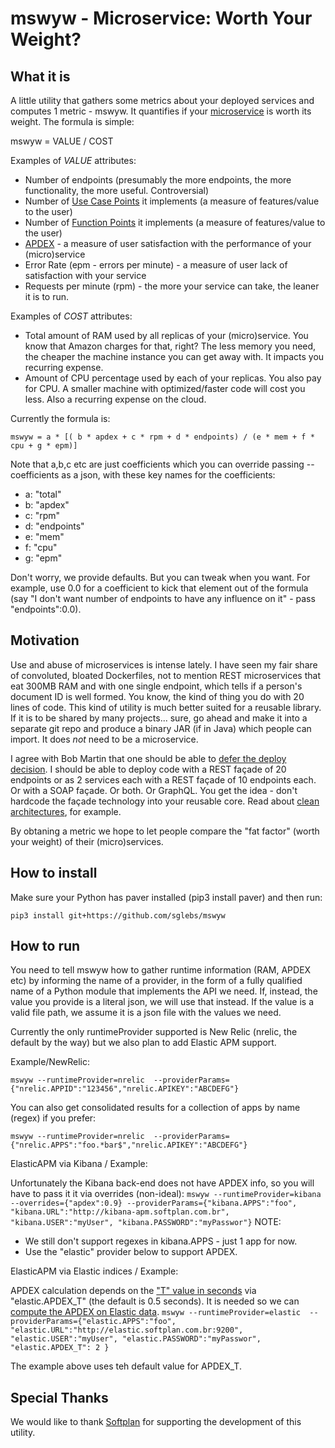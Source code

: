 # mswyw - Microservice: Worth Your Weight?

## What it is

A little utility that gathers some metrics about your deployed services and computes 1 metric - mswyw. 
It quantifies if your [microservice](https://en.wikipedia.org/wiki/Microservices) is worth its weight. The formula is simple:

mswyw = VALUE / COST

Examples of *VALUE* attributes:

* Number of endpoints (presumably the more endpoints, the more functionality, the more useful. Controversial)
* Number of [Use Case Points](https://en.wikipedia.org/wiki/Use_Case_Points) it implements (a measure of features/value to the user)
* Number of [Function Points](https://en.wikipedia.org/wiki/Function_point) it implements (a measure of features/value to the user)
* [APDEX](https://en.wikipedia.org/wiki/Apdex) - a measure of user satisfaction with the performance of your (micro)service
* Error Rate (epm - errors per minute) - a measure of user lack of satisfaction with your service
* Requests per minute (rpm) - the more your service can take, the leaner it is to run.
  
Examples of *COST* attributes:

* Total amount of RAM used by all replicas of your (micro)service. You know that Amazon charges for that, right? The
  less memory you need, the cheaper the machine instance you can get away with. It impacts you recurring expense.
* Amount of CPU percentage used by each of your replicas. You also pay for CPU. A smaller machine with 
  optimized/faster code will cost you less. Also a recurring expense on the cloud.

Currently the formula is:

`
mswyw = a * [( b * apdex + c * rpm + d * endpoints) / (e * mem + f * cpu + g * epm)]
`

Note that a,b,c etc are just coefficients which you can override passing
--coefficients as a json, with these key names for the coefficients:

- a: "total"
- b: "apdex"
- c: "rpm"
- d: "endpoints"
- e: "mem"
- f: "cpu"
- g: "epm"

Don't worry, we provide defaults. But you can tweak when you want. For example, use 0.0 for a coefficient to kick
that element out of the formula (say "I don't want number of endpoints to have any influence on it" - pass "endpoints":0.0).


## Motivation

Use and abuse of microservices is intense lately. I have seen my fair share of convoluted, bloated Dockerfiles, 
not to mention REST microservices that eat 300MB RAM and with one single endpoint, which tells if a person's 
document ID is well formed. You know, the kind of thing you do with 20 lines of code. This kind of utility is 
much better suited for a reusable library. If it is to be shared by many projects... sure, go ahead and make it 
into a separate git repo and produce a binary JAR (if in Java) which people can import. It does *not* need to 
be a microservice.

I agree with Bob Martin that one should be able to [defer the deploy decision](https://blog.cleancoder.com/uncle-bob/2014/10/01/CleanMicroserviceArchitecture.html).
I should be able to deploy code  with a REST façade of 20 endpoints or as 2 services each with a REST façade of 10 
endpoints each. Or with a SOAP façade. Or both. Or GraphQL. You get the idea - don't hardcode the façade technology 
into your reusable core. Read about [clean architectures](https://blog.cleancoder.com/uncle-bob/2012/08/13/the-clean-architecture.html), for example.

By obtaning a metric we hope to let people compare the "fat factor" (worth your weight) of their (micro)services.

## How to install

Make sure your Python has paver installed (pip3 install paver) and then run:
```
pip3 install git+https://github.com/sglebs/mswyw
```


## How to run

You need to tell mswyw how to gather runtime information (RAM, APDEX etc) by informing the name of a provider, 
in the form of a fully qualified name of a Python module that implements the API we need.
If, instead, the value you provide is a literal json, we will use that instead. If the value is a valid file path, 
we assume it is a json file with the values we need.

Currently the only runtimeProvider supported is New Relic (nrelic, the default by the way) but we also plan to add Elastic APM support.

Example/NewRelic:

`
mswyw --runtimeProvider=nrelic 
      --providerParams={"nrelic.APPID":"123456","nrelic.APIKEY":"ABCDEFG"}
`

You can also get consolidated results for a collection of apps by name (regex) if you prefer:

`
mswyw --runtimeProvider=nrelic 
      --providerParams={"nrelic.APPS":"foo.*bar$","nrelic.APIKEY":"ABCDEFG"}
`

ElasticAPM via Kibana / Example:

Unfortunately the Kibana back-end does not have APDEX info, so you will have to pass it it via overrides (non-ideal):
`
mswyw --runtimeProvider=kibana 
      --overrides={"apdex":0.9}
      --providerParams={"kibana.APPS":"foo", "kibana.URL":"http://kibana-apm.softplan.com.br",
                        "kibana.USER":"myUser", "kibana.PASSWORD":"myPasswor"}
`
NOTE: 
  * We still don't support regexes in kibana.APPS - just 1 app for now.
  * Use the "elastic" provider below to support APDEX.
  

ElasticAPM via Elastic indices / Example:
  
  APDEX calculation depends on the ["T" value in seconds](https://docs.newrelic.com/docs/apm/new-relic-apm/apdex/apdex-measure-user-satisfaction) via "elastic.APDEX_T" (the default is 0.5 seconds). 
  It is needed so we can [compute the APDEX on Elastic data](https://discuss.elastic.co/t/kibana-calculate-apdex-with-value-from-scripted-field/149845/11 ).
`
mswyw --runtimeProvider=elastic 
      --providerParams={"elastic.APPS":"foo", "elastic.URL":"http://elastic.softplan.com.br:9200",
                        "elastic.USER":"myUser", "elastic.PASSWORD":"myPasswor", "elastic.APDEX_T": 2 }
`

The example above uses teh default value for APDEX_T.

## Special Thanks

We would like to thank [Softplan](http://www.softplan.com.br) for supporting the development of this utility.  


